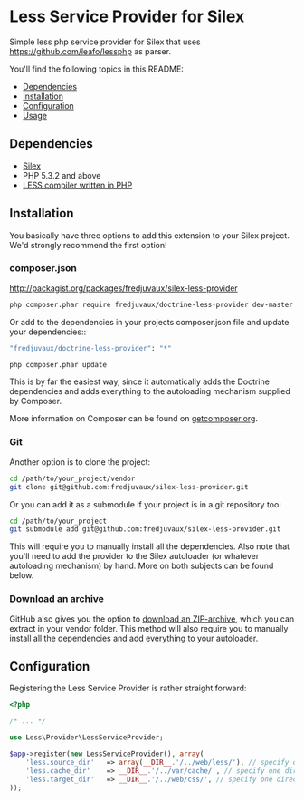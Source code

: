 # Less Service Provider for Silex
Simple less php service provider for Silex that uses https://github.com/leafo/lessphp as parser.

You'll find the following topics in this README:
*   [Dependencies](#dependencies)
*   [Installation](#installation)
*   [Configuration](#configuration)
*   [Usage](#usage)

## Dependencies
*   [Silex](http://silex.sensiolabs.org/)
*   PHP 5.3.2 and above
*   [LESS compiler written in PHP](https://github.com/leafo/lessphp)

## Installation
You basically have three options to add this extension to your Silex project. We'd strongly recommend the first option!

### composer.json
http://packagist.org/packages/fredjuvaux/silex-less-provider

```bash
php composer.phar require fredjuvaux/doctrine-less-provider dev-master
```

Or add to the dependencies in your projects composer.json file and update your dependencies::

```bash
"fredjuvaux/doctrine-less-provider": "*"
```

```bash
php composer.phar update
```

This is by far the easiest way, since it automatically adds the Doctrine dependencies and adds everything to the autoloading mechanism supplied by Composer.

More information on Composer can be found on [getcomposer.org](http://getcomposer.org/).

### Git
Another option is to clone the project:

```bash
cd /path/to/your_project/vendor
git clone git@github.com:fredjuvaux/silex-less-provider.git
```

Or you can add it as a submodule if your project is in a git repository too:

```bash
cd /path/to/your_project
git submodule add git@github.com:fredjuvaux/silex-less-provider.git
```

This will require you to manually install all the dependencies. Also note that you'll need to add the provider to the Silex autoloader (or whatever autoloading mechanism) by hand. More on both subjects can be found below.

### Download an archive
GitHub also gives you the option to [download an ZIP-archive](https://github.com/fredjuvaux/silex-less-provider/zipball/master), which you can extract in your vendor folder. This method will also require you to manually install all the dependencies and add everything to your autoloader.


## Configuration

Registering the Less Service Provider is rather straight forward:

```php
<?php

/* ... */

use Less\Provider\LessServiceProvider;

$app->register(new LessServiceProvider(), array(
    'less.source_dir'   => array(__DIR__.'/../web/less/'), // specify one or serveral directories
    'less.cache_dir'    => __DIR__.'/../var/cache/', // specify one directory
    'less.target_dir'   => __DIR__.'/../web/css/', // specify one directory for compiled files
));